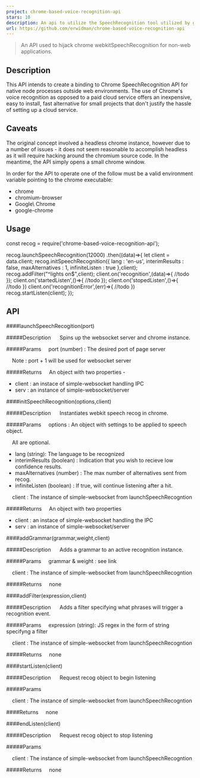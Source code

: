 ```yaml
---
project: chrome-based-voice-recognition-api
stars: 10
description: An api to utilize the SpeechRecognition tool utilized by google chromes webkitSpeechRecognition in a node script.
url: https://github.com/erwidman/chrome-based-voice-recognition-api
---
```


> An API used to hijack chrome webkitSpeechRecognition for non-web applications.

Description
-----------

This API intends to create a binding to Chrome SpeechRecognition API for native node processes outside web environments. The use of Chrome's voice recognition as opposed to a paid cloud service offers an inexpensive, easy to install, fast alternative for small projects that don't justify the hassle of setting up a cloud service.

Caveats
-------

The original concept involved a headless chrome instance, however due to a number of issues - it does not seem reasonable to accomplish headless as it will require hacking around the chromium source code. In the meantime, the API simply opens a small chrome window.

In order for the API to operate one of the follow must be a valid environment variable pointing to the chrome executable:

-   chrome
-   chromium-browser
-   Google\\ Chrome
-   google-chrome

Usage
-----

const recog \= require('chrome-based-voice-recognition-api');

recog.launchSpeechRecognition(12000)
.then((data)\=>{
	let client \= data.client;
	recog.initSpeechRecognition({
		lang : 'en-us',
		interimResults : false,
		maxAlternatives : 1,
		infiniteListen : true
	},client);
	recog.addFilter("^lights on$",client);
	client.on('recognition',(data)\=>{
		//todo
	});
	client.on('startedListen',()\=>{
		//todo
	});
	client.on('stopedListen',()\=>{
		//todo
	})
	client.on('recognitionError',(err)\=>{
		//todo
	})
	recog.startListen(client);
});

API
---

####launchSpeechRecogition(port)

#####Description      Spins up the websocket server and chrome instance.

#####Params     port (number) : The desired port of page server

    Note : port + 1 will be used for websocket server

#####Returns     An object with two properties -

-   client : an instace of simple-websocket handling IPC
-   serv : an instance of simple-websocket/server

####initSpeechRecognition(options,client)

#####Description      Instantiates webkit speech recog in chrome.

#####Params     options : An object with settings to be applied to speech object.

    All are optional.

-   lang (string): The language to be recognized
-   interimResults (boolean) : Indication that you wish to recieve low confidence results.
-   maxAlternatives (number) : The max number of alternatives sent from recog.
-   infiniteListen (boolean) : If true, will continue listening after a hit.

    client : The instance of simple-websocket from launchSpeechRecogntion

#####Returns     An object with two properties

-   client : an instace of simple-websocket handling the IPC
-   serv : an instance of simple-websocket/server

####addGrammar(grammar,weight,client)

#####Description      Adds a grammar to an active recognition instance.

#####Params     grammar & weight : see link

    client : The instance of simple-websocket from launchSpeechRecogntion

#####Returns     none

####addFilter(expression,client)

#####Description      Adds a filter specifying what phrases will trigger a recognition event.

#####Params     expression (string): JS regex in the form of string specifyng a filter

    client : The instance of simple-websocket from launchSpeechRecogntion

#####Returns     none

####startListen(client)

#####Description      Request recog object to begin listening

#####Params

    client : The instance of simple-websocket from launchSpeechRecogntion

####Returns     none

####endListen(client)

#####Description      Request recog object to stop listening

#####Params

    client : The instance of simple-websocket from launchSpeechRecogntion

#####Returns     none
